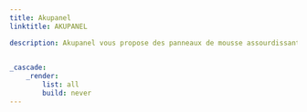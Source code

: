 ```yaml
---
title: Akupanel
linktitle: AKUPANEL

description: Akupanel vous propose des panneaux de mousse assourdissants fabriqués de plastiques recyclés et de bois provenant de forêts durables. 
 

_cascade:
    _render:
        list: all
        build: never
---
```

